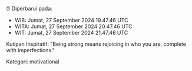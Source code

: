 ⏰ Diperbarui pada:
- WIB: Jumat, 27 September 2024 19.47.46 UTC
- WITA: Jumat, 27 September 2024 20.47.46 UTC
- WIT: Jumat, 27 September 2024 21.47.46 UTC

Kutipan Inspiratif:
"Being strong means rejoicing in who you are, complete with imperfections."


Kategori: motivational

